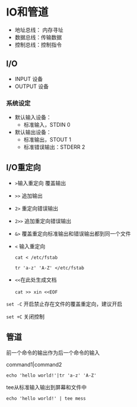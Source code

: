 # IO和管道

* 地址总线： 内存寻址
* 数据总线：传输数据
* 控制总线：控制指令

## I/O

* INPUT 设备
* OUTPUT 设备

### 系统设定

* 默认输入设备：
  * 标准输入，STDIN 0
* 默认输出设备：
  * 标准输出，STOUT 1
  * 标准错误输出：STDERR 2

## I/O重定向

* `>`输入重定向 覆盖输出

* `>>` 追加输出

* `2>` 重定向错误输出

* `2>>` 追加重定向错误输出

* `&>` 覆盖重定向标准输出和错误输出都到同一个文件

* `<` 输入重定向

  `cat < /etc/fstab`

  `tr 'a-z' 'A-Z' </etc/fstab`

* `<<`在此处生成文档

  ​`cat >> xin <<EOF` 

`set -C` 开启禁止存在文件的覆盖重定向，建议开启

`set +C` 关闭控制

## 管道

前一个命令的输出作为后一个命令的输入

command1|command2

`echo 'hello world!'|tr 'a-z' 'A-Z'`

tee从标准输入输出到屏幕和文件中

`echo 'hello world!' | tee mess`


